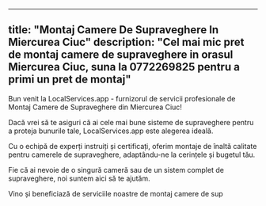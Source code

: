 
---
title: "Montaj Camere De Supraveghere In Miercurea Ciuc"
description: "Cel mai mic pret de montaj camere de supraveghere in orasul Miercurea Ciuc, suna la 0772269825 pentru a primi un pret de montaj"
---


Bun venit la LocalServices.app - furnizorul de servicii profesionale de Montaj Camere de Supraveghere din Miercurea Ciuc!

Dacă vrei să te asiguri că ai cele mai bune sisteme de supraveghere pentru a proteja bunurile tale, LocalServices.app este alegerea ideală.

Cu o echipă de experți instruiți și certificați, oferim montaje de înaltă calitate pentru camerele de supraveghere, adaptându-ne la cerințele și bugetul tău.

Fie că ai nevoie de o singură cameră sau de un sistem complet de supraveghere, noi suntem aici să te ajutăm.

Vino și beneficiază de serviciile noastre de montaj camere de sup
